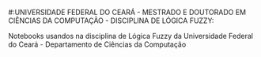 #:UNIVERSIDADE FEDERAL DO CEARÁ - MESTRADO E DOUTORADO EM CIÊNCIAS DA COMPUTAÇÃO - DISCIPLINA DE LÓGICA FUZZY:

Notebooks usandos na disciplina de Lógica Fuzzy da Universidade Federal do Ceará - Departamento de Ciências da Computação


